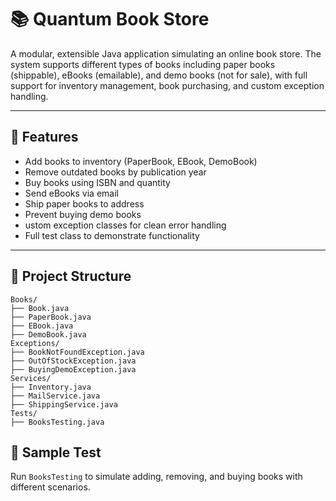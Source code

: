 # 📚 Quantum Book Store

A modular, extensible Java application simulating an online book store. The system supports different types of books including paper books (shippable), eBooks (emailable), and demo books (not for sale), with full support for inventory management, book purchasing, and custom exception handling.

---

## 🚀 Features

- Add books to inventory (PaperBook, EBook, DemoBook)
- Remove outdated books by publication year
- Buy books using ISBN and quantity
- Send eBooks via email
- Ship paper books to address
- Prevent buying demo books
- ustom exception classes for clean error handling
- Full test class to demonstrate functionality

---

## 📁 Project Structure
```
Books/
├── Book.java
├── PaperBook.java
├── EBook.java
├── DemoBook.java
Exceptions/
├── BookNotFoundException.java
├── OutOfStockException.java
├── BuyingDemoException.java
Services/
├── Inventory.java
├── MailService.java
├── ShippingService.java
Tests/
├── BooksTesting.java
```

## 🧪 Sample Test

Run `BooksTesting` to simulate adding, removing, and buying books with different scenarios.
